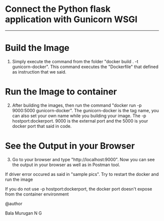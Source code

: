 # Connect the Python flask application with Gunicorn WSGI

-------------------------------------------------------

# Build the Image
1. Simply execute the command from the folder "docker build . -t gunicorn-docker". This command executes the "Dockerfile" that defined as instruction that we said.

# Run the Image to container
2. After building the images, then run the command "docker run -p 9000:5000 gunicorn-docker". The gunicorn-docker is the tag name, you can also set your own name while you building your image. The -p hostport:dockerport. 9000 is the external port and the 5000 is your docker port that said in code.

# See the Output in your Browser
3. Go to your browser and type "http://localhost:9000". Now you can see the output in your browser as well as in Postman tool.



If driver error occured as said in "sample pics". Try to restart the docker and run the image

If you do not use -p hostport:dockerport, the docker port doesn't expose from the container environment

@author

Bala Murugan N G

